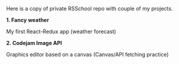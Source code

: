 Here is a copy of private RSSchool repo with couple of my projects.

**1. Fancy weather**

My first React-Redux app (weather forecast)

**2. Codejam Image API**

Graphics editor based on a canvas (Canvas/API fetching practice)
